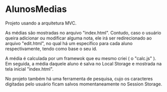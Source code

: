 # AlunosMedias
Projeto usando a arquitetura MVC.

As médias são mostradas no arquivo "index.html". Contudo, caso o usuário queira adicionar ou modificar alguma nota, ele irá ser redirecionado ao arquivo "edit.html", no qual há um específico para cada aluno respectivamente, tendo como base o seu id.

A média é calculada por um framewok que eu mesmo criei ( o "calc.js" ). Em seguida, a média daquele aluno é salva no Local Storage e mostrada na tela inicial "index.html".

No projeto também há uma ferramenta de pesquisa, cujo os caracteres digitadas pelo usuário ficam salvos momentaneamente no Session Storage.
